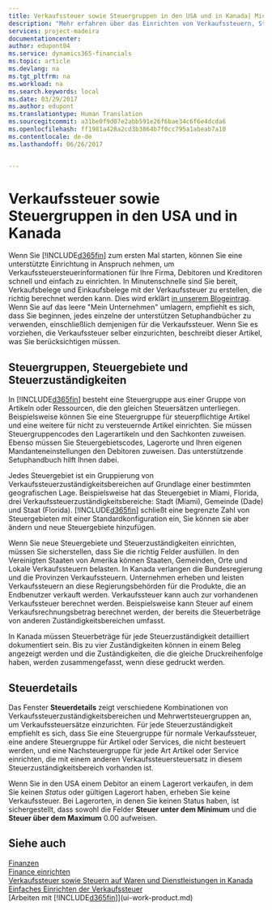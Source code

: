 ```yaml
---
title: Verkaufssteuer sowie Steuergruppen in den USA und in Kanada| Microsoft Docs
description: "Mehr erfahren über das Einrichten von Verkaufssteuern, Steuergruppen, Steuergebieten, Steuerzuständigkeiten und Steuereinzelheiten."
services: project-madeira
documentationcenter: 
author: edupont04
ms.service: dynamics365-financials
ms.topic: article
ms.devlang: na
ms.tgt_pltfrm: na
ms.workload: na
ms.search.keywords: local
ms.date: 03/29/2017
ms.author: edupont
ms.translationtype: Human Translation
ms.sourcegitcommit: a31be0f9d07e2abb591e26f6bae34c6f6e4dcda6
ms.openlocfilehash: ff1981a428a2cd3b3864b7f0cc795a1abeab7a10
ms.contentlocale: de-de
ms.lasthandoff: 06/26/2017


---
```

# Verkaufssteuer sowie Steuergruppen in den USA und in Kanada
<a id="sales-tax-and-tax-groups-in-the-us-and-canada" class="xliff"></a>
Wenn Sie [!INCLUDE[d365fin](includes/d365fin_md.md)] zum ersten Mal starten, können Sie eine unterstützte Einrichtung in Anspruch nehmen, um Verkaufssteuersteuerinformationen für Ihre Firma, Debitoren und Kreditoren schnell und einfach zu einrichten. In Minutenschnelle sind Sie bereit, Verkaufsbelege und Einkaufsbelege mit der Verkaufssteuer zu erstellen, die richtig berechnet werden kann. Dies wird erklärt [in unserem Blogeintrag](https://madeira.microsoft.com/blog/sales-tax-setup-made-easy).
Wenn Sie auf das leere "Mein Unternehmen" umlagern, empfiehlt es sich, dass Sie beginnen, jedes einzelne der unterstützen Setuphandbücher zu verwenden, einschließlich demjenigen für die Verkaufssteuer. Wenn Sie es vorziehen, die Verkaufssteuer selber einzurichten, beschreibt dieser Artikel, was Sie berücksichtigen müssen.  

## Steuergruppen, Steuergebiete und Steuerzuständigkeiten
<a id="tax-groups-tax-areas-and-tax-jurisdictions" class="xliff"></a>
In [!INCLUDE[d365fin](includes/d365fin_md.md)] besteht eine Steuergruppe aus einer Gruppe von Artikeln oder Ressourcen, die den gleichen Steuersätzen unterliegen. Beispielsweise können Sie eine Steuergruppe für steuerpflichtige Artikel und eine weitere für nicht zu versteuernde Artikel einrichten. Sie müssen Steuergruppencodes den Lagerartikeln und den Sachkonten zuweisen. Ebenso müssen Sie Steuergebietscodes, Lagerorte und Ihren eigenen Mandanteneinstellungen den Debitoren zuweisen. Das unterstützende Setuphandbuch hilft Ihnen dabei.  

Jedes Steuergebiet ist ein Gruppierung von Verkaufssteuerzuständigkeitsbereichen auf Grundlage einer bestimmten geografischen Lage. Beispielsweise hat das Steuergebiet in Miami, Florida, drei Verkaufssteuerzuständigkeitsbereiche: Stadt (Miami), Gemeinde (Dade) und Staat (Florida). [!INCLUDE[d365fin](includes/d365fin_md.md)] schließt eine begrenzte Zahl von Steuergebieten mit einer Standardkonfiguration ein, Sie können sie aber ändern und neue Steuergebiete hinzufügen.  

Wenn Sie neue Steuergebiete und Steuerzuständigkeiten einrichten, müssen Sie sicherstellen, dass Sie die richtig Felder ausfüllen. In den Vereinigten Staaten von Amerika können Staaten, Gemeinden, Orte und Lokale Verkaufssteuern belasten. In Kanada verlangen die Bundesregierung und die Provinzen Verkaufssteuern. Unternehmen erheben und leisten Verkaufssteuern an diese Regierungsbehörden für die Produkte, die an Endbenutzer verkauft werden. Verkaufssteuer kann auch zur vorhandenen Verkaufssteuer berechnet werden. Beispielsweise kann Steuer auf einem Verkaufsrechnungsbetrag berechnet werden, der bereits die Steuerbeträge von anderen Zuständigkeitsbereichen umfasst.  

In Kanada müssen Steuerbeträge für jede Steuerzuständigkeit detailliert dokumentiert sein. Bis zu vier Zuständigkeiten können in einem Beleg angezeigt werden und die Zuständigkeiten, die die gleiche Druckreihenfolge haben, werden zusammengefasst, wenn diese gedruckt werden.  

## Steuerdetails
<a id="tax-details" class="xliff"></a>
Das Fenster **Steuerdetails** zeigt verschiedene Kombinationen von Verkaufssteuerzuständigkeitsbereichen und Mehrwertsteuergruppen an, um Verkaufssteuersätze einzurichten. Für jede Steuerzuständigkeit empfiehlt es sich, dass Sie eine Steuergruppe für normale Verkaufssteuer, eine andere Steuergruppe für Artikel oder Services, die nicht besteuert werden, und eine Nachsteuergruppe für jede Art Artikel oder Service einrichten, die mit einem anderen Verkaufssteuersteuersatz in diesem Steuerzuständigkeitsbereich vorhanden ist.  

Wenn Sie in den USA einem Debitor an einem Lagerort verkaufen, in dem Sie keinen *Status* oder gültigen Lagerort haben, erheben Sie keine Verkaufssteuer. Bei Lagerorten, in denen Sie keinen Status haben, ist sichergestellt, dass sowohl die Felder **Steuer unter dem Minimum** und die **Steuer über dem Maximum** 0.00 aufweisen.  

## Siehe auch
<a id="see-also" class="xliff"></a>
[Finanzen](finance.md)  
[Finance einrichten](finance-setup-finance.md)  
[Verkaufssteuer sowie Steuern auf Waren und Dienstleistungen in Kanada](ca-finance-tax.md)  
[Einfaches Einrichten der Verkaufssteuer](https://madeira.microsoft.com/blog/sales-tax-setup-made-easy)  
[Arbeiten mit [!INCLUDE[d365fin](includes/d365fin_md.md)]](ui-work-product.md)  

